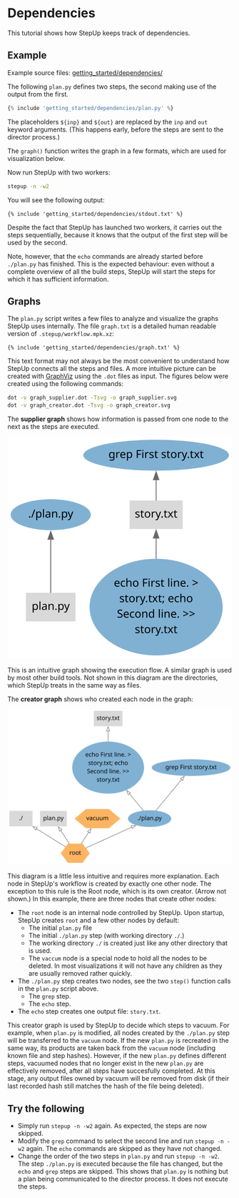# Dependencies

This tutorial shows how StepUp keeps track of dependencies.


## Example

Example source files: [getting_started/dependencies/](https://github.com/reproducible-reporting/stepup-core/tree/main/docs/getting_started/dependencies)

The following `plan.py` defines two steps, the second making use of the output from the first.

```python
{% include 'getting_started/dependencies/plan.py' %}
```

The placeholders `${inp}` and `${out}` are replaced by the `inp` and `out` keyword arguments.
(This happens early, before the steps are sent to the director process.)

The `graph()` function writes the graph in a few formats, which are used for visualization below.

Now run StepUp with two workers:

```bash
stepup -n -w2
```

You will see the following output:

```
{% include 'getting_started/dependencies/stdout.txt' %}
```

Despite the fact that StepUp has launched two workers, it carries out the steps sequentially,
because it knows that the output of the first step will be used by the second.

Note, however, that the `echo` commands are already started before `./plan.py` has finished.
This is the expected behaviour: even without a complete overview of all the build steps,
StepUp will start the steps for which it has sufficient information.

## Graphs

The `plan.py` script writes a few files to analyze and visualize the graphs StepUp uses internally.
The file `graph.txt` is a detailed human readable version of `.stepup/workflow.mpk.xz`:

```
{% include 'getting_started/dependencies/graph.txt' %}
```

This text format may not always be the most convenient to understand how StepUp connects all the steps and files.
A more intuitive picture can be created with [GraphViz](https://graphviz.org/) using the `.dot` files as input.
The figures below were created using the following commands:

```bash
dot -v graph_supplier.dot -Tsvg -o graph_supplier.svg
dot -v graph_creator.dot -Tsvg -o graph_creator.svg
```

The **supplier graph** shows how information is passed from one node to the next as the steps are executed.

![graph_supplier.svg](dependencies/graph_supplier.svg)

This is an intuitive graph showing the execution flow.
A similar graph is used by most other build tools.
Not shown in this diagram are the directories, which StepUp treats in the same way as files.

The **creator graph** shows who created each node in the graph:

![graph_creator.svg](dependencies/graph_creator.svg)

This diagram is a little less intuitive and requires more explanation.
Each node in StepUp's workflow is created by exactly one other node.
The exception to this rule is the Root node, which is its own creator. (Arrow not shown.)
In this example, there are three nodes that create other nodes:

- The `root` node is an internal node controlled by StepUp.
  Upon startup, StepUp creates `root` and a few other nodes by default:
    - The initial `plan.py` file
    - The initial `./plan.py` step (with working directory `./`.)
    - The working directory `./` is created just like any other directory that is used.
    - The `vaccum` node is a special node to hold all the nodes to be deleted.
      In most visualizations it will not have any children as they are usually removed rather quickly.
- The `./plan.py` step creates two nodes, see the two `step()` function calls in the `plan.py` script above.
    - The `grep` step.
    - The `echo` step.
- The `echo` step creates one output file: `story.txt`.

This creator graph is used by StepUp to decide which steps to vacuum.
For example, when `plan.py` is modified, all nodes created by the `./plan.py` step will be transferred to the `vacuum` node.
If the new `plan.py` is recreated in the same way, its products are taken back from the `vacuum` node (including known file and step hashes).
However, if the new `plan.py` defines different steps, vacuumed nodes that no longer exist in the new `plan.py` are effectively removed, after all steps have succesfully completed.
At this stage, any output files owned by vacuum will be removed from disk (if their last recorded hash still matches the hash of the file being deleted).


## Try the following

- Simply run `stepup -n -w2` again. As expected, the steps are now skipped.
- Modify the `grep` command to select the second line and run `stepup -n -w2` again.
  The `echo` commands are skipped as they have not changed.
- Change the order of the two steps in `plan.py` and run `stepup -n -w2`.
  The step `./plan.py` is executed because the file has changed,
  but the `echo` and `grep` steps are skipped.
  This shows that `plan.py` is nothing but a plan being communicated to the director process.
  It does not execute the steps.
